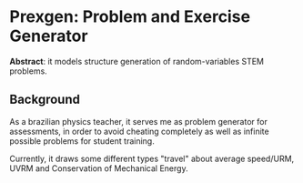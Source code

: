 # Prexgen: Problem and Exercise Generator
**Abstract**: it models structure generation of random-variables STEM problems.

## Background
As a brazilian physics teacher, it serves me as problem generator for assessments, in order to avoid cheating completely as well as infinite possible problems for student training.

Currently, it draws some different types "travel" about average speed/URM, UVRM and Conservation of Mechanical Energy.
